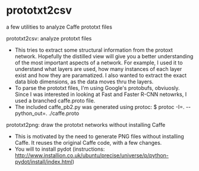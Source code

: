 # prototxt2csv
a few utilities to analyze Caffe prototxt files

prototxt2csv: analyze prototxt files
- This tries to extract some structural information from the protoxt network.  Hopefully the distilled view will give you a better understanding of the most important aspects of a network.  For example, I used it to understand  what layers are used, how many instances of each layer exist and how they are paramatized.  I also wanted to extract the exact data blob dimensions, as the data moves thru the layers.
- To parse the prototxt files, I'm using Google's protobufs, obviuosly.  Since I was interested in looking at Fast and Faster R-CNN netowrks, I used a branched caffe.proto file.
- The included caffe_pb2.py was generated using protoc:
  $ protoc -I=.  --python_out=. ./caffe.proto

prototxt2png: draw the prototxt networks without installing Caffe
- This is motivated by the need to generate PNG files without installing Caffe.  It reuses the original Caffe code, with a few changes.
- You will to install pydot (instructions: http://www.installion.co.uk/ubuntu/precise/universe/p/python-pydot/install/index.html)

